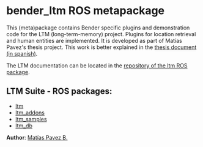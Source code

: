 # bender_ltm ROS metapackage

This (meta)package contains Bender specific plugins and demonstration code for the LTM (long-term-memory) project. Plugins for location retrieval and human entities are implemented. It is developed as part of Matías Pavez's thesis project. This work is better explained in the [thesis document (in spanish)](https://github.com/mpavezb/memoria).


The LTM documentation can be located in the [repository of the ltm ROS package](https://github.com/mpavezb/ltm).


## LTM Suite - ROS packages:

- [ltm](https://github.com/mpavezb/ltm)
- [ltm_addons](https://github.com/mpavezb/ltm_addons)
- [ltm_samples](https://github.com/mpavezb/ltm_samples)
- [ltm_db](https://github.com/mpavezb/ltm_db)

**Author**: [Matías Pavez B.](https://github.com/mpavezb)
